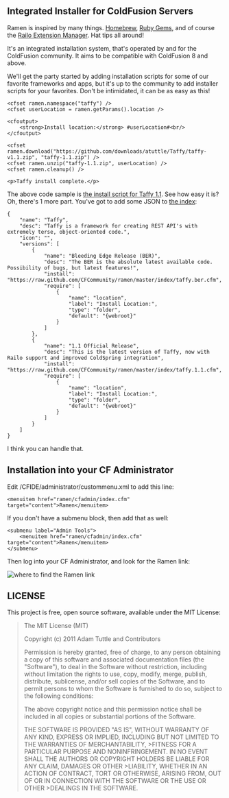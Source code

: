 ## Integrated Installer for ColdFusion Servers

Ramen is inspired by many things. [Homebrew][1], [Ruby Gems][2], and of course the [Railo Extension Manager][3]. Hat tips all around!

It's an integrated installation system, that's operated by and for the ColdFusion community. It aims to be compatible with ColdFusion 8 and above.

We'll get the party started by adding installation scripts for some of our favorite frameworks and apps, but it's up to the community to add installer scripts for your favorites. Don't be intimidated, it can be as easy as this!

	<cfset ramen.namespace("taffy") />
	<cfset userLocation = ramen.getParams().location />

	<cfoutput>
		<strong>Install location:</strong> #userLocation#<br/>
	</cfoutput>

	<cfset ramen.download("https://github.com/downloads/atuttle/Taffy/taffy-v1.1.zip", "taffy-1.1.zip") />
	<cfset ramen.unzip("taffy-1.1.zip", userLocation) />
	<cfset ramen.cleanup() />

	<p>Taffy install complete.</p>

The above code sample is [the install script for Taffy 1.1][4]. See how easy it is? Oh, there's 1 more part. You've got to add some JSON to [the index][5]:

	{
		"name": "Taffy",
		"desc": "Taffy is a framework for creating REST API's with extremely terse, object-oriented code.",
		"icon": "",
		"versions": [
			{
				"name": "Bleeding Edge Release (BER)",
				"desc": "The BER is the absolute latest available code. Possibility of bugs, but latest features!",
				"install": "https://raw.github.com/CFCommunity/ramen/master/index/taffy.ber.cfm",
				"require": [
					{
						"name": "location",
						"label": "Install Location:",
						"type": "folder",
						"default": "{webroot}"
					}
				]
			},
			{
				"name": "1.1 Official Release",
				"desc": "This is the latest version of Taffy, now with Railo support and improved ColdSpring integration",
				"install": "https://raw.github.com/CFCommunity/ramen/master/index/taffy.1.1.cfm",
				"require": [
					{
						"name": "location",
						"label": "Install Location:",
						"type": "folder",
						"default": "{webroot}"
					}
				]
			}
		]
	}

I think you can handle that.

## Installation into your CF Administrator

Edit /CFIDE/administrator/custommenu.xml to add this line:

    <menuitem href="ramen/cfadmin/index.cfm" target="content">Ramen</menuitem>

If you don't have a submenu block, then add that as well:

	<submenu label="Admin Tools">
		<menuitem href="ramen/cfadmin/index.cfm" target="content">Ramen</menuitem>
	</submenu>

Then log into your CF Administrator, and look for the Ramen link:

![where to find the Ramen link](https://img.skitch.com/20120630-g825ijiddkuaw39yaf6hdbqkbp.png)

## LICENSE

This project is free, open source software, available under the MIT License:

>The MIT License (MIT)
>
>Copyright (c) 2011 Adam Tuttle and Contributors
>
>Permission is hereby granted, free of charge, to any person obtaining a copy of this software and associated documentation files (the "Software"), to deal in the Software without restriction, including without limitation the rights to use, copy, modify, merge, publish, distribute, sublicense, and/or sell copies of the Software, and to permit persons to whom the Software is furnished to do so, subject to the following conditions:
>
>The above copyright notice and this permission notice shall be included in all copies or substantial portions of the Software.
>
>THE SOFTWARE IS PROVIDED "AS IS", WITHOUT WARRANTY OF ANY KIND, EXPRESS OR IMPLIED, INCLUDING BUT NOT LIMITED TO THE WARRANTIES OF MERCHANTABILITY, >FITNESS FOR A PARTICULAR PURPOSE AND NONINFRINGEMENT. IN NO EVENT SHALL THE AUTHORS OR COPYRIGHT HOLDERS BE LIABLE FOR ANY CLAIM, DAMAGES OR OTHER >LIABILITY, WHETHER IN AN ACTION OF CONTRACT, TORT OR OTHERWISE, ARISING FROM, OUT OF OR IN CONNECTION WITH THE SOFTWARE OR THE USE OR OTHER >DEALINGS IN THE SOFTWARE.


[1]: http://mxcl.github.com/homebrew/
[2]: http://rubygems.org/
[3]: http://www.getrailo.com/index.cfm/products/railo-extensions/
[4]: https://github.com/CFCommunity/ramen/blob/master/index/taffy.1.1.cfm
[5]: https://github.com/CFCommunity/ramen/blob/master/index/index.json
